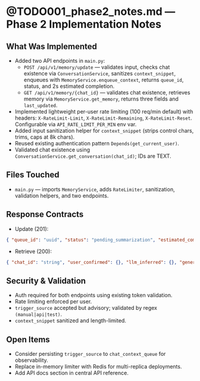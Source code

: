 # @TODO001_phase2_notes.md — Phase 2 Implementation Notes

## What Was Implemented

- Added two API endpoints in `main.py`:
  - `POST /api/v1/memory/update` — validates input, checks chat existence via `ConversationService`, sanitizes `context_snippet`, enqueues with `MemoryService.enqueue_context`, returns `queue_id`, status, and 2s estimated completion.
  - `GET /api/v1/memory/{chat_id}` — validates chat existence, retrieves memory via `MemoryService.get_memory`, returns three fields and `last_updated`.
- Implemented lightweight per-user rate limiting (100 req/min default) with headers: `X-RateLimit-Limit`, `X-RateLimit-Remaining`, `X-RateLimit-Reset`. Configurable via `API_RATE_LIMIT_PER_MIN` env var.
- Added input sanitization helper for `context_snippet` (strips control chars, trims, caps at 8k chars).
- Reused existing authentication pattern `Depends(get_current_user)`.
- Validated chat existence using `ConversationService.get_conversation(chat_id)`; IDs are TEXT.

## Files Touched

- `main.py` — imports `MemoryService`, adds `RateLimiter`, sanitization, validation helpers, and two endpoints.

## Response Contracts

- Update (201):
```json
{ "queue_id": "uuid", "status": "pending_summarization", "estimated_completion": "<ISO8601>Z" }
```
- Retrieve (200):
```json
{ "chat_id": "string", "user_confirmed": {}, "llm_inferred": {}, "general_summary": "", "last_updated": null }
```

## Security & Validation

- Auth required for both endpoints using existing token validation.
- Rate limiting enforced per user.
- `trigger_source` accepted but advisory; validated by regex `(manual|api|test)`.
- `context_snippet` sanitized and length-limited.

## Open Items

- Consider persisting `trigger_source` to `chat_context_queue` for observability.
- Replace in-memory limiter with Redis for multi-replica deployments.
- Add API docs section in central API reference.

